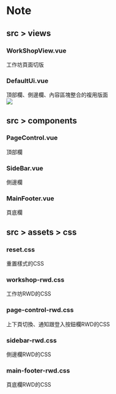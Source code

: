 # Note

## src > views
### WorkShopView.vue <br>
工作坊頁面切版 <br>
### DefaultUi.vue <br>
頂部欄、側邊欄、內容區塊整合的複用版面 <br>
<img src="@/src/assets/other/default.png">

## src > components
### PageControl.vue <br>
頂部欄 <br>
### SideBar.vue <br>
側邊欄 <br>
### MainFooter.vue <br>
頁底欄 <br>

## src > assets > css
### reset.css <br>
重置樣式的CSS <br>
### workshop-rwd.css <br>
工作坊RWD的CSS <br>
### page-control-rwd.css <br>
上下頁切換、通知跟登入按鈕欄RWD的CSS <br>
### sidebar-rwd.css <br>
側邊欄RWD的CSS <br>
### main-footer-rwd.css <br>
頁底欄RWD的CSS <br>








